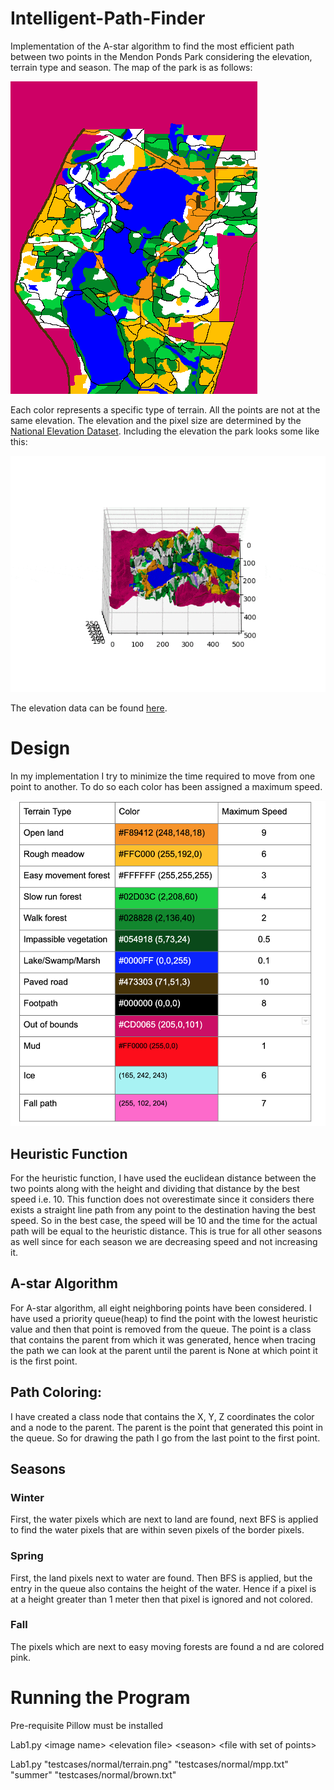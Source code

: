 # Intelligent-Path-Finder
Implementation of the A-star algorithm to find the most efficient
path between two points in the Mendon Ponds Park considering the 
elevation, terrain type and season. The map of the park
is as follows:

![alt text](/testcases/normal/terrain.png)

Each color represents a specific type of terrain.
All the points are not at the same elevation. The elevation and 
the pixel size are determined by the [National Elevation Dataset](http://www.sciencebase.gov/catalog/item/4f70a58ce4b058caae3f8ddb).
Including the elevation the park looks some like this:

![alt text](/terrain.gif)

The elevation data can be found [here](../testcases/mpp.txt).


# Design
In my implementation I try to minimize the time required to move
from one point to another. To do so each color has been assigned
a maximum speed. 

![alt text](/SpeedTable.png)

## Heuristic Function
For the heuristic function, I have used the euclidean distance 
between the two points along with the height and dividing that 
distance by the best speed i.e. 10. This function does not 
overestimate since it considers there exists a straight line 
path from any point to the destination having the best speed. 
So in the best case, the speed will be 10 and the time for the 
actual path will be equal to the heuristic distance. 
This is true for all other seasons as well since for each 
season we are decreasing speed and not increasing it.

## A-star Algorithm
For A-star algorithm, all eight neighboring points have been 
considered. I have used a priority queue(heap) to find the 
point with the lowest heuristic value and then that point is 
removed from the queue. The point is a class that contains 
the parent from which it was generated, hence when tracing 
the path we can look at the parent until the parent is None 
at which point it is the first point.


## Path Coloring:
I have created a class node that contains the X, Y, Z coordinates 
the color and a node to the parent. The parent is the point that 
generated this point in the queue. So for drawing the path I 
go from the last point to the first point.


## Seasons

### Winter
First, the water pixels which are next to land are found, 
next BFS is applied to find the water pixels that are within 
seven pixels of the border pixels.

### Spring
First, the land pixels next to water are found. 
Then BFS is applied, but the entry in the queue also 
contains the height of the water. Hence if a pixel is 
at a height greater than 1 meter then that pixel is 
ignored and not colored.


### Fall
The pixels which are next to easy moving forests are found a
nd are colored pink. 



# Running the Program

Pre-requisite Pillow must be installed

Lab1.py \<image name> \<elevation file> \<season> \<file with set of points>


Lab1.py "testcases/normal/terrain.png" "testcases/normal/mpp.txt" "summer"
"testcases/normal/brown.txt"